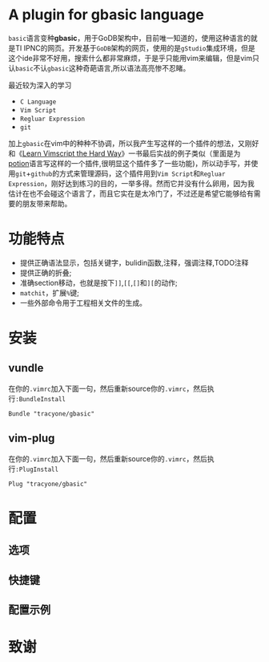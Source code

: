 # A plugin for gbasic language

`basic`语言变种**gbasic**，用于GoDB架构中，目前唯一知道的，使用这种语言的就是TI IPNC的网页。开发基于`GoDB`架构的网页，使用的是`gStudio`集成环境，但是这个ide非常不好用，搜索什么都非常麻烦，于是乎只能用vim来编辑，但是vim只认`basic`不认`gbasic`这种奇葩语言,所以语法高亮惨不忍睹。

最近较为深入的学习
- `C Language`
- `Vim Script`
- `Regluar Expression`
- `git`

加上`gbasic`在vim中的种种不协调，所以我产生写这样的一个插件的想法，又刚好和《[Learn Vimscript the Hard Way](https://leanpub.com/learnvimscriptthehardway)》一书最后实战的例子类似（里面是为[potion](https://github.com/perl11/potion)语言写这样的一个插件,很明显这个插件多了一些功能)，所以动手写，并使用`git`+`github`的方式来管理源码，这个插件用到`Vim Script`和`Regluar Expression`，刚好达到练习的目的，一举多得。然而它并没有什么卵用，因为我估计在也不会碰这个语言了，而且它实在是太冷门了，不过还是希望它能够给有需要的朋友带来帮助。

# 功能特点

- 提供正确语法显示，包括关键字，bulidin函数,注释，强调注释,TODO注释
- 提供正确的折叠;
- 准确section移动，也就是按下`]]`,`[[`,`[]`和`][`的动作;
- `matchit`，扩展`%`键;
- 一些外部命令用于工程相关文件的生成。

# 安装

## vundle

在你的`.vimrc`加入下面一句，然后重新source你的`.vimrc`，然后执行`:BundleInstall`

```vim
Bundle "tracyone/gbasic"
```

## vim-plug

在你的`.vimrc`加入下面一句，然后重新source你的`.vimrc`，然后执行`:PlugInstall`

```vim
Plug "tracyone/gbasic"
```

# 配置

## 选项

## 快捷键

## 配置示例

# 致谢








